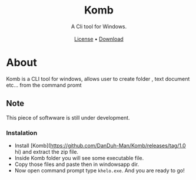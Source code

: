 <div align = "center">
     <H1>
         Komb
     </H1>
A Cli tool for Windows.<br><br>
     <a href="https://github.com/DanDuh-Man/Komb/blob/main/LICENSE">License</a> • <a href="https://github.com/DanDuh-Man/Komb">Download</a>

</div>

# About
Komb is a CLI tool for windows, allows user to create folder , text document etc... from the command promt

## Note 
This piece of softwware is still under development.

### Instalation

- Install [Komb](https://github.com/DanDuh-Man/Komb/releases/tag/1.0 hi) and extract the zip file.
- Inside Komb folder you will see some executable file.
- Copy those files and paste then in windowsapp dir.
- Now open command prompt type <code>khelo.exe</code>.
And you are ready to go!

